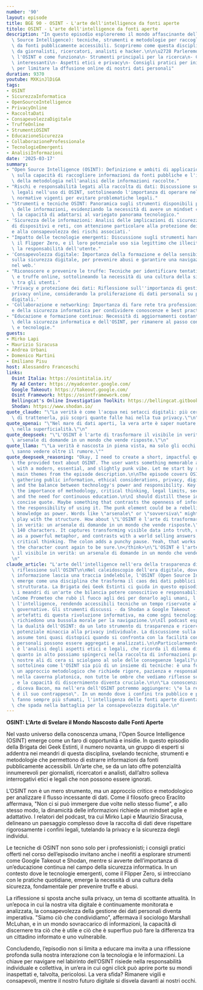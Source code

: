 ```yaml
---
number: '90'
layout: episode
title: BGE 90 - OSINT - L'arte dell'intelligence da fonti aperte
titolo: OSINT - L'arte dell'intelligence da fonti aperte
description: "In questo episodio esploreremo il mondo affascinante dell'OSINT (Open\
  \ Source Intelligence): tecniche, strumenti e metodologie per raccogliere informazioni\
  \ da fonti pubblicamente accessibili. Scopriremo come questa disciplina viene utilizzata\
  \ da giornalisti, ricercatori, analisti e hacker.\n\n\u2728 Parleremo di:\n\n- Cos'è\
  \ l'OSINT e come funziona\n- Strumenti principali per la ricerca\n- Casi di studio\
  \ interessanti\n- Aspetti etici e privacy\n- Consigli pratici per iniziare\n- Consigli\
  \ per limitare la dffusione online di nostri dati personali"
duration: 9370
youtube: MXKinJlDiGA
tags:
- OSINT
- SicurezzaInformatica
- OpenSourceIntelligence
- PrivacyOnline
- RaccoltaDati
- ConsapevolezzaDigitale
- TruffeOnline
- StrumentiOSINT
- EducazioneSicurezza
- CollaborazioneProfessionale
- TecnologieEmergenti
- AnalisiInformazioni
date: '2025-03-17'
summary:
- "Open Source Intelligence (OSINT): Definizione e ambiti di applicazione, con focus\
  \ sulla capacità di raccogliere informazioni da fonti pubbliche e l'importanza\
  \ della metodologia nell'analisi delle informazioni raccolte."
- "Rischi e responsabilità legati alla raccolta di dati: Discussione sui limiti\
  \ legali nell'uso di OSINT, sottolineando l'importanza di operare nel rispetto delle\
  \ normative vigenti per evitare problematiche legali."
- "Strumenti e tecniche OSINT: Panoramica sugli strumenti disponibili per l'analisi\
  \ delle informazioni, evidenziando la necessità di avere un mindset critico e\
  \ la capacità di adattarsi al variegato panorama tecnologico."
- 'Sicurezza delle informazioni: Analisi delle implicazioni di sicurezza legate all''uso
  di dispositivi e reti, con attenzione particolare alla protezione dei propri dati
  e alla consapevolezza dei rischi associati.'
- "Impatto delle tecnologie emergenti: Discussione sugli strumenti hardware, come\
  \ il Flipper Zero, e il loro potenziale uso sia legittimo che illecito, evidenziando\
  \ la responsabilità dell'utente."
- 'Consapevolezza digitale: Importanza della formazione e della sensibilizzazione
  sulla sicurezza digitale, per prevenire abusi e garantire una navigazione sicura
  nel web.'
- "Riconoscere e prevenire le truffe: Tecniche per identificare tentativi di phishing\
  \ e truffe online, sottolineando la necessità di una cultura della sicurezza\
  \ tra gli utenti."
- 'Privacy e protezione dei dati: Riflessione sull''importanza di gestire la propria
  privacy online, considerando la proliferazione di dati personali su piattaforme
  digitali.'
- 'Collaborazione e networking: Importanza di fare rete tra professionisti dell''OSINT
  e della sicurezza informatica per condividere conoscenze e best practices.'
- "Educazione e formazione continua: Necessità di aggiornamenti costanti nel campo\
  \ della sicurezza informatica e dell'OSINT, per rimanere al passo con le nuove minacce\
  \ e tecnologie."
guests:
- Mirko Lapi
- Maurizio Siracusa
- Andrea Urbani
- Domenico Martini
- Emiliano Pisu
host: Alessandro Franceschi
links:
  Osint Italia: https://osintitalia.it/
  My Ad Center: https://myadcenter.google.com/
  Google Takeout: https://takeout.google.com/
  Osint Framework: https://osintframework.com/
  Bellingcat's Online Investigation Toolkit: https://bellingcat.gitbook.io/toolkit
  Shodan: https://www.shodan.io/
quote_claude: "\"La verità è come l'acqua nei setacci digitali: più cerchi\
  \ di trattenerla, più scopri quante falle hai nella tua privacy.\"\n"
quote_openai: "\"Nel mare di dati aperti, la vera arte è saper nuotare senza affogare\
  \ nella superficialità.\"\n"
quote_deepseek: "\"L'OSINT è l'arte di trasformare il visibile in verità: un\
  \ arsenale di domande in un mondo che vende risposte.\"\n"
quote_llama: "\"La verità è nascosta in piena vista, ma solo gli occhi allenati\
  \ sanno vedere oltre il rumore.\""
quote_deepseek_reasoning: "Okay, I need to create a short, impactful quote based on\
  \ the provided text about OSINT. The user wants something memorable and effective,\
  \ with a modern, essential, and slightly punk vibe. Let me start by reviewing the\
  \ main themes from the episode description.\n\nThe episode covers OSINT's use in\
  \ gathering public information, ethical considerations, privacy, digital awareness,\
  \ and the balance between technology's power and responsibility. Key points include\
  \ the importance of methodology, critical thinking, legal limits, security implications,\
  \ and the need for continuous education.\n\nI should distill these ideas into a\
  \ concise quote. Maybe something that contrasts the openness of information with\
  \ the responsibility of using it. The punk element could be a rebellious twist on\
  \ knowledge as power. Words like \"arsenale\" or \"sovversiva\" might fit. Let me\
  \ play with the structure. How about \"L'OSINT è l'arte di trasformare il visibile\
  \ in verità: un arsenale di domande in un mondo che vende risposte.\" That's\
  \ 140 characters. It captures transforming visible data into truth, using \"arsenale\"\
  \ as a powerful metaphor, and contrasts with a world selling answers, hinting at\
  \ critical thinking. The colon adds a punchy pause. Yeah, that works. Let me check\
  \ the character count again to be sure.\n</think>\n\"L'OSINT è l'arte di trasformare\
  \ il visibile in verità: un arsenale di domande in un mondo che vende risposte.\"\
  \n"
claude_article: "L'arte dell'intelligence nell'era della trasparenza digitale: una\
  \ riflessione sull'OSINT\n\nNel caleidoscopio dell'era digitale, dove ogni bit di\
  \ informazione lascia una traccia indelebile, l'OSINT (Open Source Intelligence)\
  \ emerge come una disciplina che trasforma il caos dei dati pubblici in conoscenza\
  \ strutturata. La Brigata dei Geek Estinti ci guida in questo episodio attraverso\
  \ i meandri di un'arte che bilancia potere conoscitivo e responsabilità etica.\n\
  \nCome Prometeo che rubò il fuoco agli dei per donarlo agli umani, l'OSINT democratizza\
  \ l'intelligence, rendendo accessibili tecniche un tempo riservate alle agenzie\
  \ governative. Gli strumenti discussi - da Shodan a Google Takeout - sono i nuovi\
  \ artefatti di questa rivoluzione informativa, ma come ogni tecnologia potente,\
  \ richiedono una bussola morale per la navigazione.\n\nIl podcast esplora magistralmente\
  \ la dualità dell'OSINT: da un lato strumento di trasparenza e ricerca, dall'altro\
  \ potenziale minaccia alla privacy individuale. La discussione sulla sicurezza digitale\
  \ assume toni quasi distopici quando si confronta con la facilità con cui i dati\
  \ personali possono essere aggregati e analizzati.\n\nParticolarmente illuminante\
  \ è l'analisi degli aspetti etici e legali, che ricorda il dilemma di Icaro:\
  \ quanto in alto possiamo spingerci nella raccolta di informazioni prima che le\
  \ nostre ali di cera si sciolgano al sole delle conseguenze legali?\n\nLa Brigata\
  \ sottolinea come l'OSINT sia più di un insieme di tecniche: è una forma mentis,\
  \ un approccio metodologico che richiede rigore, pazienza e responsabilità. Come\
  \ nella caverna platonica, non tutte le ombre che vediamo riflesse sono la realtà\
  , e la capacità di discernimento diventa cruciale.\n\n\"La conoscenza è potere\"\
  , diceva Bacon, ma nell'era dell'OSINT potremmo aggiungere: \"e la responsabilità\
  \ è il suo contrappeso\". In un mondo dove i confini tra pubblico e privato si\
  \ fanno sempre più sfumati, l'intelligenza delle fonti aperte diventa sia scudo\
  \ che spada nella battaglia per la consapevolezza digitale.\n"
---
```

**OSINT: L'Arte di Svelare il Mondo Nascosto dalle Fonti Aperte**

Nel vasto universo della conoscenza umana, l'Open Source Intelligence (OSINT) emerge come un faro di opportunità e insidie. In questo episodio della Brigata dei Geek Estinti, il numero novanta, un gruppo di esperti si addentra nei meandri di questa disciplina, svelando tecniche, strumenti e metodologie che permettono di estrarre informazioni da fonti pubblicamente accessibili. Un’arte che, se da un lato offre potenzialità innumerevoli per giornalisti, ricercatori e analisti, dall’altro solleva interrogativi etici e legali che non possono essere ignorati.

L’OSINT non è un mero strumento, ma un approccio critico e metodologico per analizzare il flusso incessante di dati. Come il filosofo greco Eraclito affermava, "Non ci si può immergere due volte nello stesso fiume", e allo stesso modo, la dinamicità delle informazioni richiede un mindset agile e adattativo. I relatori del podcast, tra cui Mirko Lapi e Maurizio Siracusa, delineano un paesaggio complesso dove la raccolta di dati deve rispettare rigorosamente i confini legali, tutelando la privacy e la sicurezza degli individui.

Le tecniche di OSINT non sono solo per i professionisti; i consigli pratici offerti nel corso dell’episodio invitano anche i neofiti a esplorare strumenti come Google Takeout e Shodan, mentre si avverte dell’importanza di un’educazione continua nel campo della sicurezza informatica. In un contesto dove le tecnologie emergenti, come il Flipper Zero, si intrecciano con le pratiche quotidiane, emerge la necessità di una cultura della sicurezza, fondamentale per prevenire truffe e abusi.

La riflessione si sposta anche sulla privacy, un tema di scottante attualità. In un’epoca in cui la nostra vita digitale è continuamente monitorata e analizzata, la consapevolezza della gestione dei dati personali diventa imperativa. "Siamo ciò che condividiamo", affermava il sociologo Marshall McLuhan, e in un mondo sovraccarico di informazioni, la capacità di discernere tra ciò che è utile e ciò che è superfluo può fare la differenza tra un cittadino informato e uno vulnerabile.

Concludendo, l’episodio non si limita a educare ma invita a una riflessione profonda sulla nostra interazione con la tecnologia e le informazioni. La chiave per navigare nel labirinto dell’OSINT risiede nella responsabilità individuale e collettiva, in un’era in cui ogni click può aprire porte su mondi inaspettati e, talvolta, pericolosi. La vera sfida? Rimanere vigili e consapevoli, mentre il nostro futuro digitale si disvela davanti ai nostri occhi.
